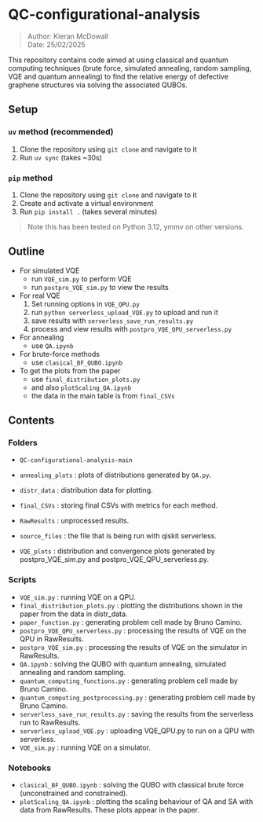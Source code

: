 # QC-configurational-analysis

> Author: Kieran McDowall  
> Date: 25/02/2025

This repository contains code aimed at using classical and quantum computing techniques (brute force, simulated annealing, random sampling, VQE and quantum annealing) to find the relative energy of defective graphene structures via solving the associated QUBOs.

## Setup

### `uv` method (recommended)

1. Clone the repository using `git clone` and navigate to it
2. Run `uv sync` (takes ~30s)

### `pip` method

1. Clone the repository using `git clone` and navigate to it
2. Create and activate a virtual environment
4. Run `pip install .` (takes several minutes)

> Note this has been tested on Python 3.12, ymmv on other versions.

## Outline

- For simulated VQE
    - run `VQE_sim.py` to perform VQE
    - run `postpro_VQE_sim.py` to view the results
- For real VQE
    1. Set running options in `VQE_QPU.py`
    2. run `python serverless_upload_VQE.py` to upload and run it
    3. save results with `serverless_save_run_results.py`
    4. process and view results with `postpro_VQE_QPU_serverless.py`
- For annealing
    - use `QA.ipynb`
- For brute-force methods
    - use `clasical_BF_QUBO.ipynb`
- To get the plots from the paper
    - use `final_distribution_plots.py`
    - and also `plotScaling_QA.ipynb`
    - the data in the main table is from `final_CSVs`

## Contents

### Folders
- `QC-configurational-analysis-main`

- `annealing_plots` : plots of distributions generated by `QA.py`.
- `distr_data` : distribution data for plotting.
- `final_CSVs` : storing final CSVs with metrics for each method.
- `RawResults` : unprocessed results.
- `source_files` : the file that is being run with qiskit serverless.
- `VQE_plots` : distribution and convergence plots generated by postpro_VQE_sim.py and postpro_VQE_QPU_serverless.py.

### Scripts
- `VQE_sim.py` : running VQE on a QPU.
- `final_distribution_plots.py` : plotting the distributions shown in the paper from the data in distr_data.
- `paper_function.py` : generating problem cell made by Bruno Camino.
- `postpro_VQE_QPU_serverless.py` : processing the results of VQE on the QPU in RawResults.
- `postpro_VQE_sim.py` : processing the results of VQE on the simulator in RawResults.
- `QA.ipynb` : solving the QUBO with quantum annealing, simulated annealing and random sampling.
- `quantum_computing_functions.py` : generating problem cell made by Bruno Camino.
- `quantum_computing_postprocessing.py` : generating problem cell made by Bruno Camino.
- `serverless_save_run_results.py` : saving the results from the serverless run to RawResults.
- `serverless_upload_VQE.py` : uploading VQE_QPU.py to run on a QPU with serverless.
- `VQE_sim.py` : running VQE on a simulator.

### Notebooks
- `clasical_BF_QUBO.ipynb` : solving the QUBO with classical brute force (unconstrained and constrained).
- `plotScaling_QA.ipynb` : plotting the scaling behaviour of QA and SA with data from RawResults. These plots appear in the paper.
